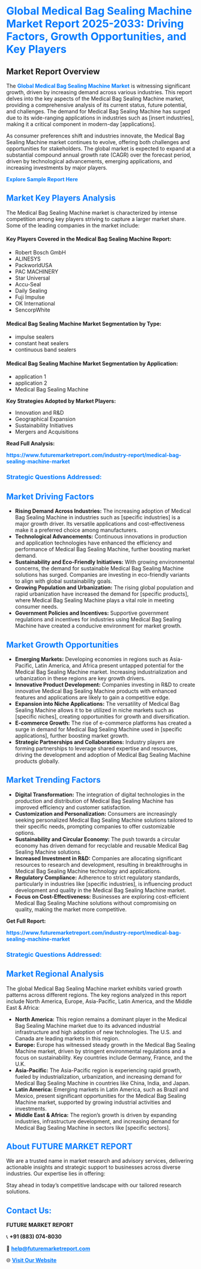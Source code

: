 <h1 style="color: #007BFF;">Global Medical Bag Sealing Machine Market Report 2025-2033: Driving Factors, Growth Opportunities, and Key Players</h1>

<section id="overview">
<h2>Market Report Overview</h2>
<p>The <a href="https://www.futuremarketreport.com/industry-report/medical-bag-sealing-machine-market" style="color: #007BFF; text-decoration: none;"><strong>Global Medical Bag Sealing Machine Market</strong></a> is witnessing significant growth, driven by increasing demand across various industries. This report delves into the key aspects of the Medical Bag Sealing Machine market, providing a comprehensive analysis of its current status, future potential, and challenges. The demand for Medical Bag Sealing Machine has surged due to its wide-ranging applications in industries such as [insert industries], making it a critical component in modern-day [applications].</p>
<p>As consumer preferences shift and industries innovate, the Medical Bag Sealing Machine market continues to evolve, offering both challenges and opportunities for stakeholders. The global market is expected to expand at a substantial compound annual growth rate (CAGR) over the forecast period, driven by technological advancements, emerging applications, and increasing investments by major players.</p>
</section>

<section id="overview">
<p><a href="https://www.futuremarketreport.com/request-sample/reportId=124910" style="color: #007BFF; text-decoration: none;"><strong>Explore Sample Report Here</strong></a></p>
</section>

<section id="key-players">
<h2 style="color: #007BFF;">Market Key Players Analysis</h2>
<p>The Medical Bag Sealing Machine market is characterized by intense competition among key players striving to capture a larger market share. Some of the leading companies in the market include:</p>
<h4>Key Players Covered in the Medical Bag Sealing Machine Report:</h4>
<ul><li>Robert Bosch GmbH</li><li>ALINESYS</li><li>PackworldUSA</li><li>PAC MACHINERY</li><li>Star Universal</li><li>Accu-Seal</li><li>Daily Sealing</li><li>Fuji Impulse</li><li>OK International</li><li>SencorpWhite</li></ul>
<h4>Medical Bag Sealing Machine Market Segmentation by Type:</h4>
<ul><li>impulse sealers</li><li>constant heat sealers</li><li>continuous band sealers</li></ul>

<h4>Medical Bag Sealing Machine Market Segmentation by Application:</h4>
<ul><li>application 1</li><li>application 2</li><li>Medical Bag Sealing Machine</li></ul>
<p><strong>Key Strategies Adopted by Market Players:</strong></p>
<ul>
<li>Innovation and R&D</li>
<li>Geographical Expansion</li>
<li>Sustainability Initiatives</li>
<li>Mergers and Acquisitions</li>
</ul>
</section>

<section>
<p><strong>Read Full Analysis: </strong></p><a href="https://www.futuremarketreport.com/industry-report/medical-bag-sealing-machine-market" style="color: #007BFF; text-decoration: none;"><strong>https://www.futuremarketreport.com/industry-report/medical-bag-sealing-machine-market</strong></a>
<h3 style="color: #007BFF;">Strategic Questions Addressed:</h3>
</section>

<section id="driving-factors">
<h2 style="color: #007BFF;">Market Driving Factors</h2>
<ul>
<li><strong>Rising Demand Across Industries:</strong> The increasing adoption of Medical Bag Sealing Machine in industries such as [specific industries] is a major growth driver. Its versatile applications and cost-effectiveness make it a preferred choice among manufacturers.</li>
<li><strong>Technological Advancements:</strong> Continuous innovations in production and application technologies have enhanced the efficiency and performance of Medical Bag Sealing Machine, further boosting market demand.</li>
<li><strong>Sustainability and Eco-Friendly Initiatives:</strong> With growing environmental concerns, the demand for sustainable Medical Bag Sealing Machine solutions has surged. Companies are investing in eco-friendly variants to align with global sustainability goals.</li>
<li><strong>Growing Population and Urbanization:</strong> The rising global population and rapid urbanization have increased the demand for [specific products], where Medical Bag Sealing Machine plays a vital role in meeting consumer needs.</li>
<li><strong>Government Policies and Incentives:</strong> Supportive government regulations and incentives for industries using Medical Bag Sealing Machine have created a conducive environment for market growth.</li>
</ul>
</section>

<section id="growth-opportunities">
<h2 style="color: #007BFF;">Market Growth Opportunities</h2>
<ul>
<li><strong>Emerging Markets:</strong> Developing economies in regions such as Asia-Pacific, Latin America, and Africa present untapped potential for the Medical Bag Sealing Machine market. Increasing industrialization and urbanization in these regions are key growth drivers.</li>
<li><strong>Innovative Product Development:</strong> Companies investing in R&D to create innovative Medical Bag Sealing Machine products with enhanced features and applications are likely to gain a competitive edge.</li>
<li><strong>Expansion into Niche Applications:</strong> The versatility of Medical Bag Sealing Machine allows it to be utilized in niche markets such as [specific niches], creating opportunities for growth and diversification.</li>
<li><strong>E-commerce Growth:</strong> The rise of e-commerce platforms has created a surge in demand for Medical Bag Sealing Machine used in [specific applications], further boosting market growth.</li>
<li><strong>Strategic Partnerships and Collaborations:</strong> Industry players are forming partnerships to leverage shared expertise and resources, driving the development and adoption of Medical Bag Sealing Machine products globally.</li>
</ul>
</section>

<section id="trending-factors">
<h2 style="color: #007BFF;">Market Trending Factors</h2>
<ul>
<li><strong>Digital Transformation:</strong> The integration of digital technologies in the production and distribution of Medical Bag Sealing Machine has improved efficiency and customer satisfaction.</li>
<li><strong>Customization and Personalization:</strong> Consumers are increasingly seeking personalized Medical Bag Sealing Machine solutions tailored to their specific needs, prompting companies to offer customizable options.</li>
<li><strong>Sustainability and Circular Economy:</strong> The push towards a circular economy has driven demand for recyclable and reusable Medical Bag Sealing Machine solutions.</li>
<li><strong>Increased Investment in R&D:</strong> Companies are allocating significant resources to research and development, resulting in breakthroughs in Medical Bag Sealing Machine technology and applications.</li>
<li><strong>Regulatory Compliance:</strong> Adherence to strict regulatory standards, particularly in industries like [specific industries], is influencing product development and quality in the Medical Bag Sealing Machine market.</li>
<li><strong>Focus on Cost-Effectiveness:</strong> Businesses are exploring cost-efficient Medical Bag Sealing Machine solutions without compromising on quality, making the market more competitive.</li>
</ul>
</section>

<section>
<p><strong>Get Full Report: </strong></p><a href="https://www.futuremarketreport.com/industry-report/medical-bag-sealing-machine-market" style="color: #007BFF; text-decoration: none;"><strong>https://www.futuremarketreport.com/industry-report/medical-bag-sealing-machine-market</strong></a>
<h3 style="color: #007BFF;">Strategic Questions Addressed:</h3>
</section>


<section id="regional-analysis">
<h2 style="color: #007BFF;">Market Regional Analysis</h2>
<p>The global Medical Bag Sealing Machine market exhibits varied growth patterns across different regions. The key regions analyzed in this report include North America, Europe, Asia-Pacific, Latin America, and the Middle East & Africa:</p>
<ul>
<li><strong>North America:</strong> This region remains a dominant player in the Medical Bag Sealing Machine market due to its advanced industrial infrastructure and high adoption of new technologies. The U.S. and Canada are leading markets in this region.</li>
<li><strong>Europe:</strong> Europe has witnessed steady growth in the Medical Bag Sealing Machine market, driven by stringent environmental regulations and a focus on sustainability. Key countries include Germany, France, and the U.K.</li>
<li><strong>Asia-Pacific:</strong> The Asia-Pacific region is experiencing rapid growth, fueled by industrialization, urbanization, and increasing demand for Medical Bag Sealing Machine in countries like China, India, and Japan.</li>
<li><strong>Latin America:</strong> Emerging markets in Latin America, such as Brazil and Mexico, present significant opportunities for the Medical Bag Sealing Machine market, supported by growing industrial activities and investments.</li>
<li><strong>Middle East & Africa:</strong> The region’s growth is driven by expanding industries, infrastructure development, and increasing demand for Medical Bag Sealing Machine in sectors like [specific sectors].</li>
</ul>
</section>

<footer>
<h2 style="color: #007BFF;">About FUTURE MARKET REPORT</h2>
<p>We are a trusted name in market research and advisory services, delivering actionable insights and strategic support to businesses across diverse industries. Our expertise lies in offering:</p>

<p>Stay ahead in today’s competitive landscape with our tailored research solutions.</p>

<h2 style="color: #007BFF;">Contact Us:</h2>
<p><strong>FUTURE MARKET REPORT</strong></p>
<p>📞 <strong>+91 (883) 074-8030</strong></p>
<p>📧 <strong><a href="mailto:help@futuremarketreport.com" style="color: #007BFF;">help@futuremarketreport.com</a></strong></p>
<p>🌐 <strong><a href="https://www.futuremarketreport.com/" style="color: #007BFF;">Visit Our Website</a></strong></p>
</footer>